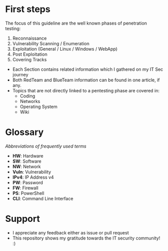 # First steps

The focus of this guideline are the well known phases of penetration testing:
1. Reconnaissance
2. Vulnerability Scanning / Enumeration
3. Exploitation (General / Linux / Windows / WebApp)
4. Post Exploitation
5. Covering Tracks

- Each Section contains related information which I gathered on my IT Sec journey
- Both RedTeam and BlueTeam information can be found in one article, if any.
- Topics that are not directly linked to a pentesting phase are covered in:
   - Coding
   - Networks
   - Operating System
   - Wiki
   
# Glossary

*Abbreviations of frequently used terms*

- **HW**: Hardware
- **SW**: Software
- **NW**: Network
- **Vuln**: Vulnerability
- **IPv4**: IP Address v4
- **PW**: Password
- **FW**: Firewall
- **PS**: PowerShell
- **CLI**: Command Line Interface

# Support

- I appreciate any feedback either as issue or pull request
- This repository shows my gratitude towards the IT security community! :)
